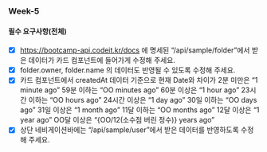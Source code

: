 ### Week-5

#### 필수 요구사항(전체)

- [x] https://bootcamp-api.codeit.kr/docs 에 명세된 “/api/sample/folder”에서 받은 데이터가 카드 컴포넌트에 들어가게 수정해 주세요.
- [x] folder.owner, folder.name 의 데이터도 반영될 수 있도록 수정해 주세요.
- [x] 카드 컴포넌트에서 createdAt 데이터 기준으로 현재 Date와 차이가
      2분 미만은 “1 minute ago”
      59분 이하는 “OO minutes ago”
      60분 이상은 “1 hour ago”
      23시간 이하는 “OO hours ago”
      24시간 이상은 “1 day ago”
      30일 이하는 “OO days ago”
      31일 이상은 “1 month ago”
      11달 이하는 “OO months ago”
      12달 이상은 “1 year ago”
      OO달 이상은 “{OO/12(소수점 버린 정수)} years ago”
- [x] 상단 네비게이션바에는 “/api/sample/user”에서 받은 데이터를 반영하도록 수정해 주세요.       
